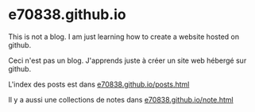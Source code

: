 # e70838.github.io
This is not a blog. I am just learning how to create a website hosted on github.

Ceci n'est pas un blog. J'apprends juste à créer un site web hébergé sur github.

L'index des posts est dans [e70838.github.io/posts.html](posts.html)

Il y a aussi une collections de notes dans [e70838.github.io/note.html](note.html)